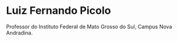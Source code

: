 # Luiz Fernando Picolo

Professor do Instituto Federal de Mato Grosso do Sul, Campus Nova Andradina.
